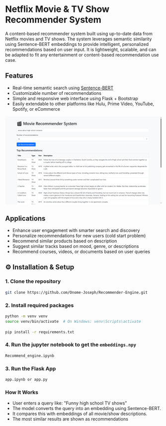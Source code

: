 #  Netflix Movie & TV Show Recommender System

A content-based recommender system built using up-to-date data from Netflix movies and TV shows. The system leverages semantic similarity using Sentence-BERT embeddings to provide intelligent, personalized recommendations based on user input. It is lightweight, scalable, and can be adapted to fit any entertainment or content-based recommendation use case.

##  Features

-  Real-time semantic search using [Sentence-BERT](https://www.sbert.net/)
-  Customizable number of recommendations
-  Simple and responsive web interface using Flask + Bootstrap
-  Easily extendable to other platforms like Hulu, Prime Video, YouTube, Spotify, or eCommerce

![App Preview](https://github.com/Onome-Joseph/Recommender-Engine/blob/main/App%20preview/Screenshot%20(41).png)


##  Applications
- Enhance user engagement with smarter search and discovery
- Personalize recommendations for new users (cold start problem)
- Recommend similar products based on description
- Suggest similar tracks based on mood, genre, or descriptions
- Recommend courses, videos, or documents based on user queries


## ⚙️ Installation & Setup

### 1. Clone the repository

```bash
git clone https://github.com/Onome-Joseph/Recommender-Engine.git
```
### 2. Install required packages
```bash
python -m venv venv
source venv/bin/activate  # On Windows: venv\Scripts\activate

pip install -r requirements.txt
```
### 4. Run the jupyter notebook to get the `embeddings.npy`
```bash
Recommend_engine.ipynb
```
### 3. Run the Flask App
```bash
app.ipynb or app.py
```
### How It Works
- User enters a query like:
"Funny high school TV shows"
- The model converts the query into an embedding using Sentence-BERT.
- It compares this with embeddings of all movie/show descriptions. 
- The most similar results are shown as recommendations
